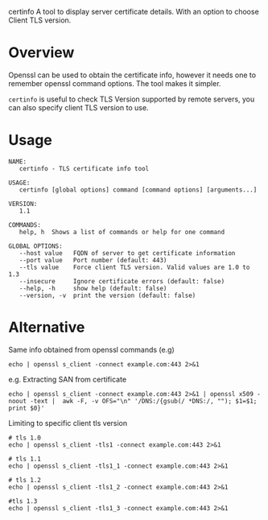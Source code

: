 certinfo
A tool to display server certificate details.  With an option to choose Client TLS version. 

# Overview
Openssl can be used to obtain the certificate info, however it needs one to remember openssl command options.
The tool makes it simpler.  

`certinfo` is useful to check TLS Version supported by remote servers, you can also specify client TLS version to use.


# Usage
```
NAME:
   certinfo - TLS certificate info tool

USAGE:
   certinfo [global options] command [command options] [arguments...]

VERSION:
   1.1

COMMANDS:
   help, h  Shows a list of commands or help for one command

GLOBAL OPTIONS:
   --host value   FQDN of server to get certificate information
   --port value   Port number (default: 443)
   --tls value    Force client TLS version. Valid values are 1.0 to 1.3
   --insecure     Ignore certificate errors (default: false)
   --help, -h     show help (default: false)
   --version, -v  print the version (default: false)
```
# Alternative

Same info obtained from openssl commands (e.g)
```
echo | openssl s_client -connect example.com:443 2>&1 
```
e.g. Extracting SAN from certificate
```
echo | openssl s_client -connect example.com:443 2>&1 | openssl x509 -noout -text |  awk -F, -v OFS="\n" '/DNS:/{gsub(/ *DNS:/, ""); $1=$1; print $0}'
```
Limiting to specific client tls version
```
# tls 1.0
echo | openssl s_client -tls1 -connect example.com:443 2>&1

# tls 1.1
echo | openssl s_client -tls1_1 -connect example.com:443 2>&1

# tls 1.2
echo | openssl s_client -tls1_2 -connect example.com:443 2>&1

#tls 1.3
echo | openssl s_client -tls1_3 -connect example.com:443 2>&1
```